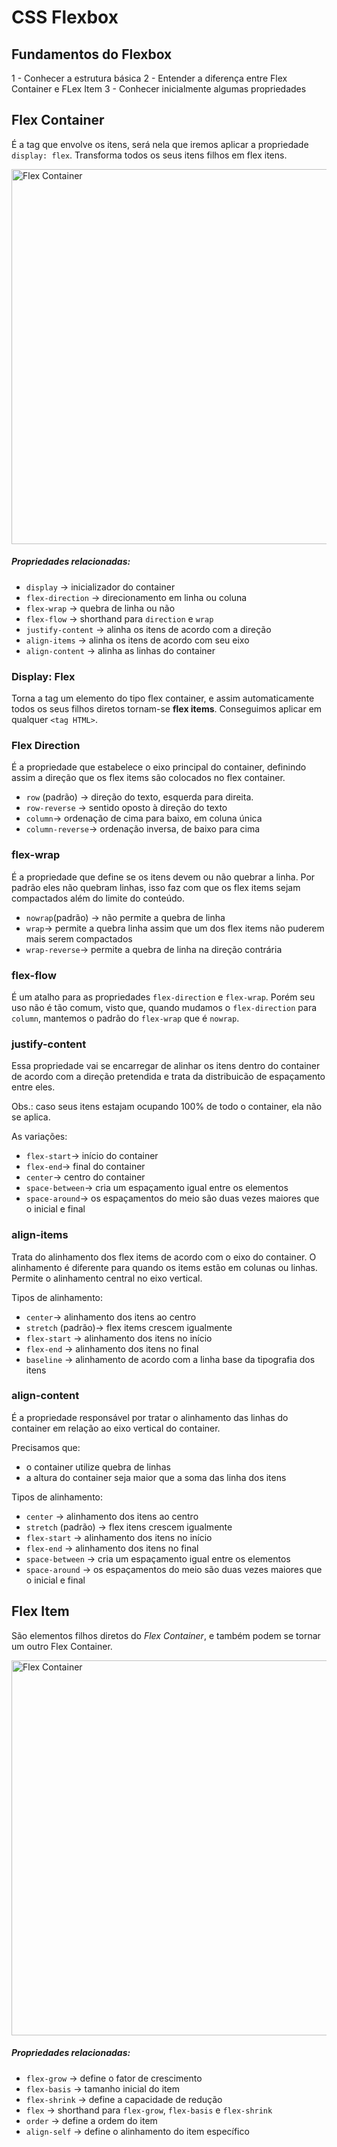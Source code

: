 # CSS Flexbox

## Fundamentos do Flexbox

1 - Conhecer a estrutura básica
2 - Entender a diferença entre Flex Container e FLex Item
3 - Conhecer inicialmente algumas propriedades

## Flex Container

É a tag que envolve os itens, será nela que iremos aplicar a propriedade `display: flex`.
Transforma todos os seus itens filhos em flex itens.

<img src="https://css-tricks.com/wp-content/uploads/2018/10/01-container.svg" alt="Flex Container" width="600" />

##### Propriedades relacionadas:

- `display` -> inicializador do container
- `flex-direction` -> direcionamento em linha ou coluna
- `flex-wrap` -> quebra de linha ou não
- `flex-flow` -> shorthand para `direction` e `wrap`
- `justify-content` -> alinha os itens de acordo com a direção
- `align-items` -> alinha os itens de acordo com seu eixo
- `align-content` -> alinha as linhas do container

### Display: Flex

Torna a tag um elemento do tipo flex container, e assim automaticamente todos os seus filhos diretos tornam-se **flex items**. Conseguimos aplicar em qualquer `<tag HTML>`.

### Flex Direction

É a propriedade que estabelece o eixo principal do container, definindo assim a direção que os flex items são colocados no flex container.

- `row` (padrão) -> direção do texto, esquerda para direita.
- `row-reverse` -> sentido oposto à direção do texto
- `column`-> ordenação de cima para baixo, em coluna única
- `column-reverse`-> ordenação inversa, de baixo para cima

### flex-wrap

É a propriedade que define se os itens devem ou não quebrar a linha.
Por padrão eles não quebram linhas, isso faz com que os flex items sejam compactados além do limite do conteúdo.

- `nowrap`(padrão) -> não permite a quebra de linha
- `wrap`-> permite a quebra linha assim que um dos flex items não puderem mais serem compactados
- `wrap-reverse`-> permite a quebra de linha na direção contrária

### flex-flow

É um atalho para as propriedades `flex-direction` e `flex-wrap`.
Porém seu uso não é tão comum, visto que, quando mudamos o `flex-direction` para `column`, mantemos o padrão do `flex-wrap` que é `nowrap`.

### justify-content

Essa propriedade vai se encarregar de alinhar os itens dentro do container de acordo com a direção pretendida e trata da distribuicão de espaçamento entre eles.

Obs.: caso seus itens estajam ocupando 100% de todo o container, ela não se aplica.

As variações:

- `flex-start`-> início do container
- `flex-end`-> final do container
- `center`-> centro do container
- `space-between`-> cria um espaçamento igual entre os elementos
- `space-around`-> os espaçamentos do meio são duas vezes maiores que o inicial e final

### align-items

Trata do alinhamento dos flex items de acordo com o eixo do container.
O alinhamento é diferente para quando os items estão em colunas ou linhas.
Permite o alinhamento central no eixo vertical.

Tipos de alinhamento: 

- `center`-> alinhamento dos itens ao centro
- `stretch` (padrão)-> flex items crescem igualmente
- `flex-start` -> alinhamento dos itens no início
- `flex-end` -> alinhamento dos itens no final
- `baseline` -> alinhamento de acordo com a linha base da tipografia dos itens

### align-content

É a propriedade responsável por tratar o alinhamento das linhas do container em relação ao eixo vertical do container.

Precisamos que:

- o container utilize quebra de linhas
- a altura do container seja maior que a soma das linha dos itens

Tipos de alinhamento:

- `center` -> alinhamento dos itens ao centro
- `stretch` (padrão) -> flex itens crescem igualmente
- `flex-start` -> alinhamento dos itens no início
- `flex-end` -> alinhamento dos itens no final
- `space-between` -> cria um espaçamento igual entre os elementos
- `space-around` -> os espaçamentos do meio são duas vezes maiores que o inicial e final

## Flex Item

São elementos filhos diretos do *Flex Container*, e também podem se tornar um outro Flex Container.

<img src="https://css-tricks.com/wp-content/uploads/2018/11/00-basic-terminology.svg" alt="Flex Container" width="600" />

##### Propriedades relacionadas:

- `flex-grow` -> define o fator de crescimento
- `flex-basis` -> tamanho inicial do item
- `flex-shrink` -> define a capacidade de redução
- `flex` -> shorthand para `flex-grow`, `flex-basis` e `flex-shrink`
- `order` -> define a ordem do item
- `align-self` -> define o alinhamento do item específico
